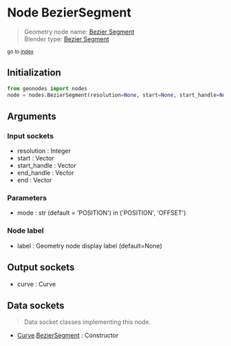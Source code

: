 
# Node BezierSegment

> Geometry node name: [Bezier Segment](https://docs.blender.org/manual/en/latest/modeling/geometry_nodes/material/bezier_segment.html)<br>
  Blender type: [Bezier Segment](https://docs.blender.org/api/current/bpy.types.GeometryNodeCurvePrimitiveBezierSegment.html)
  
<sub>go to [index](/docs/index.md)</sub>

## Initialization

```python
from geonodes import nodes
node = nodes.BezierSegment(resolution=None, start=None, start_handle=None, end_handle=None, end=None, mode='POSITION', label=None)
```



## Arguments


### Input sockets

- resolution : Integer
- start : Vector
- start_handle : Vector
- end_handle : Vector
- end : Vector

### Parameters

- mode : str (default = 'POSITION') in ('POSITION', 'OFFSET')

### Node label

- label : Geometry node display label (default=None)

## Output sockets

- curve : Curve

## Data sockets

> Data socket classes implementing this node.
  
  
- [Curve](/docs/sockets/Curve.md).[BezierSegment](/docs/sockets/Curve.md#beziersegment) : Constructor
  
